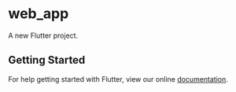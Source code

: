 # web_app

A new Flutter project.

## Getting Started

For help getting started with Flutter, view our online
[documentation](https://flutter.io/).
